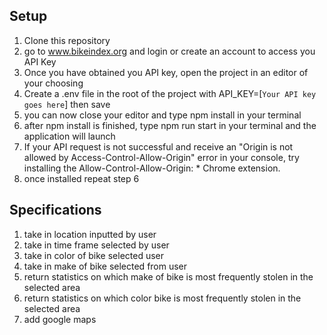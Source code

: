 ## Setup
1. Clone this repository
2. go to www.bikeindex.org and login or create an account to access you API Key
3. Once you have obtained you API key, open the project in an editor of your choosing
4. Create a .env file in the root of the project with API_KEY=[`Your API key goes here`] then save
5. you can now close your editor and type npm install in your terminal
6. after npm install is finished, type npm run start in your terminal and the application will launch
7. If your API request is not successful and receive an "Origin is not allowed by Access-Control-Allow-Origin" error in your console, try installing the Allow-Control-Allow-Origin: * Chrome extension.
8. once installed repeat step 6

## Specifications
1. take in location inputted by user
2. take in time frame selected by user
3. take in color of bike selected user
4. take in make of bike selected from user
5. return statistics on which make of bike is most frequently stolen in the selected area
6. return statistics on which color bike is most frequently stolen in the selected area
7. add google maps
